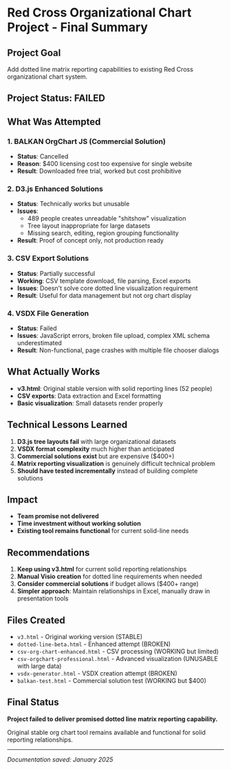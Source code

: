 # Red Cross Organizational Chart Project - Final Summary

## Project Goal
Add dotted line matrix reporting capabilities to existing Red Cross organizational chart system.

## Project Status: **FAILED**

## What Was Attempted

### 1. BALKAN OrgChart JS (Commercial Solution)
- **Status**: Cancelled
- **Reason**: $400 licensing cost too expensive for single website
- **Result**: Downloaded free trial, worked but cost prohibitive

### 2. D3.js Enhanced Solutions
- **Status**: Technically works but unusable
- **Issues**: 
  - 489 people creates unreadable "shitshow" visualization
  - Tree layout inappropriate for large datasets
  - Missing search, editing, region grouping functionality
- **Result**: Proof of concept only, not production ready

### 3. CSV Export Solutions  
- **Status**: Partially successful
- **Working**: CSV template download, file parsing, Excel exports
- **Issues**: Doesn't solve core dotted line visualization requirement
- **Result**: Useful for data management but not org chart display

### 4. VSDX File Generation
- **Status**: Failed 
- **Issues**: JavaScript errors, broken file upload, complex XML schema underestimated
- **Result**: Non-functional, page crashes with multiple file chooser dialogs

## What Actually Works
- **v3.html**: Original stable version with solid reporting lines (52 people)
- **CSV exports**: Data extraction and Excel formatting
- **Basic visualization**: Small datasets render properly

## Technical Lessons Learned
1. **D3.js tree layouts fail** with large organizational datasets
2. **VSDX format complexity** much higher than anticipated  
3. **Commercial solutions exist** but are expensive ($400+)
4. **Matrix reporting visualization** is genuinely difficult technical problem
5. **Should have tested incrementally** instead of building complete solutions

## Impact
- **Team promise not delivered**
- **Time investment without working solution**
- **Existing tool remains functional** for current solid-line needs

## Recommendations
1. **Keep using v3.html** for current solid reporting relationships
2. **Manual Visio creation** for dotted line requirements when needed
3. **Consider commercial solutions** if budget allows ($400+ range)
4. **Simpler approach**: Maintain relationships in Excel, manually draw in presentation tools

## Files Created
- `v3.html` - Original working version (STABLE)
- `dotted-line-beta.html` - Enhanced attempt (BROKEN)
- `csv-org-chart-enhanced.html` - CSV processing (WORKING but limited)
- `csv-orgchart-professional.html` - Advanced visualization (UNUSABLE with large data)
- `vsdx-generator.html` - VSDX creation attempt (BROKEN)
- `balkan-test.html` - Commercial solution test (WORKING but $400)

## Final Status
**Project failed to deliver promised dotted line matrix reporting capability.**

Original stable org chart tool remains available and functional for solid reporting relationships.

---
*Documentation saved: January 2025*